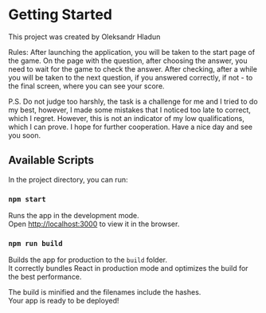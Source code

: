# Getting Started

This project was created by Oleksandr Hladun

Rules:
After launching the application, you will be taken to the start page of the game.
On the page with the question, after choosing the answer, you need to wait for the game to check the answer. After checking, after a while you will be taken to the next question, if you answered correctly, if not - to the final screen, where you can see your score.

P.S. Do not judge too harshly, the task is a challenge for me and I tried to do my best, however, I made some mistakes that I noticed too late to correct, which I regret. However, this is not an indicator of my low qualifications, which I can prove. I hope for further cooperation. Have a nice day and see you soon.
## Available Scripts

In the project directory, you can run:

### `npm start`

Runs the app in the development mode.\
Open [http://localhost:3000](http://localhost:3000) to view it in the browser.

### `npm run build`

Builds the app for production to the `build` folder.\
It correctly bundles React in production mode and optimizes the build for the best performance.

The build is minified and the filenames include the hashes.\
Your app is ready to be deployed!
